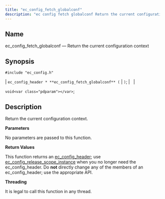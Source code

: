 ```yaml
---
title: "ec_config_fetch_globalconf"
description: "ec config fetch globalconf Return the current configuration context ec config header ec config fetch globalconf void Return the current configuration context No parameters are passed to this function This function returns an ec config header use ec config release scope instance when you no longer need the ec config..."
---
```


<a name="apis.ec_config_fetch_globalconf"></a> 
## Name

ec_config_fetch_globalconf — Return the current configuration context

## Synopsis

`#include "ec_config.h"`

| `ec_config_header * **ec_config_fetch_globalconf** (` | <var class="pdparam"></var>`)`; |   |

`void<var class="pdparam"></var>`;<a name="idp57672288"></a> 
## Description

Return the current configuration context.

**<a name="idp57673504"></a> Parameters**

No parameters are passed to this function.

**<a name="idp57674432"></a> Return Values**

This function returns an [ec_config_header](/momentum/3/3-api/structs-ec-config-header); use [ec_config_release_scope_instance](/momentum/3/3-api/apis-ec-config-release-scope-instance) when you no longer need the ec_config_header. Do **not** directly change any of the members of an ec_config_header; use the appropriate API.

**<a name="idp57677680"></a> Threading**

It is legal to call this function in any thread.